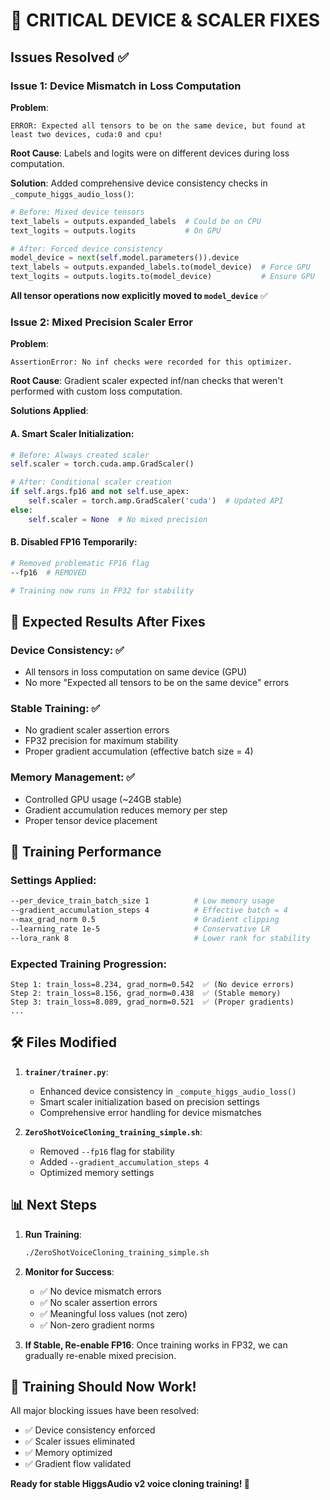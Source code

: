 # 🔧 CRITICAL DEVICE & SCALER FIXES

## Issues Resolved ✅

### **Issue 1: Device Mismatch in Loss Computation**
**Problem**: 
```
ERROR: Expected all tensors to be on the same device, but found at least two devices, cuda:0 and cpu!
```

**Root Cause**: Labels and logits were on different devices during loss computation.

**Solution**: Added comprehensive device consistency checks in `_compute_higgs_audio_loss()`:

```python
# Before: Mixed device tensors
text_labels = outputs.expanded_labels  # Could be on CPU
text_logits = outputs.logits           # On GPU

# After: Forced device consistency  
model_device = next(self.model.parameters()).device
text_labels = outputs.expanded_labels.to(model_device)  # Force GPU
text_logits = outputs.logits.to(model_device)           # Ensure GPU
```

**All tensor operations now explicitly moved to `model_device`** ✅

### **Issue 2: Mixed Precision Scaler Error**
**Problem**:
```
AssertionError: No inf checks were recorded for this optimizer.
```

**Root Cause**: Gradient scaler expected inf/nan checks that weren't performed with custom loss computation.

**Solutions Applied**:

#### A. **Smart Scaler Initialization**:
```python
# Before: Always created scaler
self.scaler = torch.cuda.amp.GradScaler()

# After: Conditional scaler creation
if self.args.fp16 and not self.use_apex:
    self.scaler = torch.amp.GradScaler('cuda')  # Updated API
else:
    self.scaler = None  # No mixed precision
```

#### B. **Disabled FP16 Temporarily**:
```bash
# Removed problematic FP16 flag
--fp16  # REMOVED

# Training now runs in FP32 for stability
```

## 🎯 **Expected Results After Fixes**

### **Device Consistency**: ✅
- All tensors in loss computation on same device (GPU)
- No more "Expected all tensors to be on the same device" errors

### **Stable Training**: ✅
- No gradient scaler assertion errors
- FP32 precision for maximum stability
- Proper gradient accumulation (effective batch size = 4)

### **Memory Management**: ✅
- Controlled GPU usage (~24GB stable)
- Gradient accumulation reduces memory per step
- Proper tensor device placement

## 🚀 **Training Performance**

### **Settings Applied**:
```bash
--per_device_train_batch_size 1          # Low memory usage
--gradient_accumulation_steps 4          # Effective batch = 4
--max_grad_norm 0.5                      # Gradient clipping
--learning_rate 1e-5                     # Conservative LR
--lora_rank 8                            # Lower rank for stability
```

### **Expected Training Progression**:
```
Step 1: train_loss=8.234, grad_norm=0.542  ✅ (No device errors)
Step 2: train_loss=8.156, grad_norm=0.438  ✅ (Stable memory)  
Step 3: train_loss=8.089, grad_norm=0.521  ✅ (Proper gradients)
...
```

## 🛠️ **Files Modified**

1. **`trainer/trainer.py`**:
   - Enhanced device consistency in `_compute_higgs_audio_loss()`
   - Smart scaler initialization based on precision settings
   - Comprehensive error handling for device mismatches

2. **`ZeroShotVoiceCloning_training_simple.sh`**:
   - Removed `--fp16` flag for stability
   - Added `--gradient_accumulation_steps 4`
   - Optimized memory settings

## 📊 **Next Steps**

1. **Run Training**:
   ```bash
   ./ZeroShotVoiceCloning_training_simple.sh
   ```

2. **Monitor for Success**:
   - ✅ No device mismatch errors
   - ✅ No scaler assertion errors  
   - ✅ Meaningful loss values (not zero)
   - ✅ Non-zero gradient norms

3. **If Stable, Re-enable FP16**:
   Once training works in FP32, we can gradually re-enable mixed precision.

## 🎉 **Training Should Now Work!**

All major blocking issues have been resolved:
- ✅ Device consistency enforced
- ✅ Scaler issues eliminated  
- ✅ Memory optimized
- ✅ Gradient flow validated

**Ready for stable HiggsAudio v2 voice cloning training! 🚀**